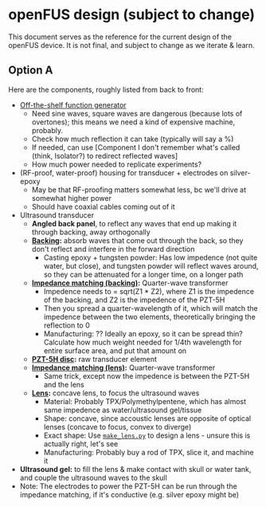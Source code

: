 # openFUS design (subject to change)

This document serves as the reference for the current design of the openFUS device. It is not final, and subject to change as we iterate & learn.

## Option A

Here are the components, roughly listed from back to front:

- [Off-the-shelf function generator](/design/driving-and-wattage.md)
    - Need sine waves, square waves are dangerous (because lots of overtones); this means we need a kind of expensive machine, probably.
    - Check how much reflection it can take (typically will say a %)
    - If needed, can use [Component I don't remember what's called (think, Isolator?) to redirect reflected waves]
    - How much power needed to replicate experiments?
- (RF-proof, water-proof) housing for transducer + electrodes on silver-epoxy
    - May be that RF-proofing matters somewhat less, bc we'll drive at somewhat higher power
    - Should have coaxial cables coming out of it
- Ultrasound transducer
    - **Angled back panel**, to reflect any waves that end up making it through backing, away orthogonally
    - **[Backing](/design/backing.md):** absorb waves that come out through the back, so they don't reflect and interfere in the forward direction
        - Casting epoxy + tungsten powder: Has low impedence (not quite water, but close), and tungsten powder will reflect waves around, so they can be attenuated for a longer time, on a longer path  
    - **[Impedance matching (backing)](/design/impedance-matching.md):** Quarter-wave transformer
        - Impedence needs to = sqrt(Z1 * Z2), where Z1 is the impedence of the backing, and Z2 is the impedence of the PZT-5H
        - Then you spread a quarter-wavelength of it, which will match the impedence between the two elements, theoretically bringing the reflection to 0
        - Manufacturing: ?? Ideally an epoxy, so it can be spread thin? Calculate how much weight needed for 1/4th wavelength for entire surface area, and put that amount on
    - **[PZT-5H disc](/design/piezoelectric-element.md):** raw transducer element
    - **[Impedance matching (lens)](/design/impedance-matching.md):** Quarter-wave transformer
        - Same trick, except now the impedence is between the PZT-5H and the lens
    - **[Lens](/design/lens.md):** concave lens, to focus the ultrasound waves
        - Material: Probably TPX/Polymethylpentene, which has almost same impedence as water/ultrasound gel/tissue
        - Shape: concave, since accoustic lenses are opposite of optical lenses (concave to focus, convex to diverge)
        - Exact shape: Use [`make_lens.py`](/make_lens.py) to design a lens - unsure this is actually right, let's see
        - Manufacturing: Probably buy a rod of TPX, slice it, and machine it
- **Ultrasound gel:** to fill the lens & make contact with skull or water tank, and couple the ultrasound waves to the skull
- Note: The electrodes to power the PZT-5H can be run through the impedance matching, if it's conductive (e.g. silver epoxy might be)
